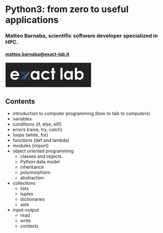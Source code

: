 # Python3: from zero to useful applications

### Matteo Barnaba, scientific software developer specialized in HPC.
#### matteo.barnaba@exact-lab.it 

![exact](.imgs/exact.png)


## Contents

- introduction to computer programming (how to talk to computers) 
- variables 
- conditions (if, else, elif) 
- errors (raise, try, catch)
- loops (while, for) 
- functions (def and lambda)
- modules (import)
- object oriented programming 
  - classes and objects
  - Python data model
  - inheritance 
  - polymorphism 
  - abstraction 
- collections
  - lists 
  - tuples 
  - dictionaries 
  - sets 
- input-output 
  - read
  - write
  - contexts
